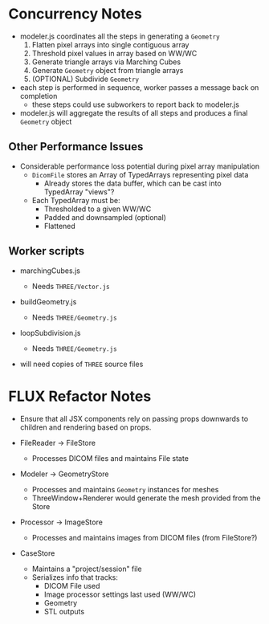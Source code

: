 
# Concurrency Notes

- modeler.js coordinates all the steps in generating a `Geometry`
	1. Flatten pixel arrays into single contiguous array
	2. Threshold pixel values in array based on WW/WC
	3. Generate triangle arrays via Marching Cubes
	4. Generate `Geometry` object from triangle arrays
	5. (OPTIONAL) Subdivide `Geometry`
- each step is performed in sequence, worker passes a message back on completion
	- these steps could use subworkers to report back to modeler.js
- modeler.js will aggregate the results of all steps and produces a final `Geometry` object

## Other Performance Issues

- Considerable performance loss potential during pixel array manipulation
	- `DicomFile` stores an Array of TypedArrays representing pixel data
		- Already stores the data buffer, which can be cast into TypedArray "views"?
	- Each TypedArray must be:
		- Thresholded to a given WW/WC
		- Padded and downsampled (optional)
		- Flattened

## Worker scripts

- marchingCubes.js
	- Needs `THREE/Vector.js`

- buildGeometry.js
	- Needs `THREE/Geometry.js`

- loopSubdivision.js
	- Needs `THREE/Geometry.js`

- will need copies of `THREE` source files

# FLUX Refactor Notes

- Ensure that all JSX components rely on passing props downwards to children and
rendering based on props.

- FileReader -> FileStore
	- Processes DICOM files and maintains File state
- Modeler -> GeometryStore
	- Processes and maintains `Geometry` instances for meshes
	- ThreeWindow+Renderer would generate the mesh provided from the Store
- Processor -> ImageStore
	- Processes and maintains images from DICOM files (from FileStore?)
- CaseStore
	- Maintains a "project/session" file
	- Serializes info that tracks:
		- DICOM File used
		- Image processor settings last used (WW/WC)
		- Geometry
		- STL outputs

